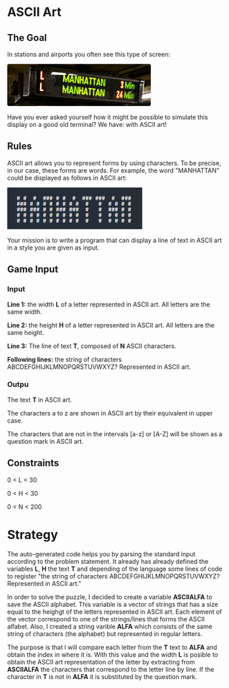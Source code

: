 # ASCII Art
## The Goal
In stations and airports you often see this type of screen:

![](led_display.jpg)

Have you ever asked yourself how it might be possible to simulate this display on a good old terminal? We have: with ASCII art!

## Rules
ASCII art allows you to represent forms by using characters. To be precise, in our case, these forms are words. For example, the word "MANHATTAN" could be displayed as follows in ASCII art:

![](MANHATTAN.png)

Your mission is to write a program that can display a line of text in ASCII art in a style you are given as input.

## Game Input

### Input

**Line 1:** the width **L** of a letter represented in ASCII art. All letters are the same width.

**Line 2:** the height **H** of a letter represented in ASCII art. All letters are the same height.

**Line 3:** The line of text **T**, composed of **N** ASCII characters.

**Following lines:** the string of characters ABCDEFGHIJKLMNOPQRSTUVWXYZ? Represented in ASCII art.

### Outpu

The text **T** in ASCII art.

The characters a to z are shown in ASCII art by their equivalent in upper case.

The characters that are not in the intervals [a-z] or [A-Z] will be shown as a question mark in ASCII art.

## Constraints

0 < L < 30

0 < H < 30

0 < N < 200

# Strategy

The auto-generated code helps you by parsing the standard input according to the problem statement. It already has already defined the variables **L**, **H** the text **T**  and depending of the language some lines of code to register "the string of characters ABCDEFGHIJKLMNOPQRSTUVWXYZ? Represented in ASCII art."

In order to solve the puzzle, I decided to create a variable **ASCIIALFA** to save the ASCII alphabet. This variable is a vector of strings that has a size equal to the heighgt of the letters represented in ASCII art. Each element of the vector correspond to one of the strings/lines that forms the ASCII alfabet. Also, I created a string varible **ALFA** which consists of the same string of characters (the alphabet) but represented in regular letters.

The purpose is that I will compare each letter from the **T** text to **ALFA** and obtain the index in where it is. With this value and the width **L** is posible to obtain  the ASCII art representation of the letter by extracting from **ASCIIALFA** the characters that correspond to the letter line by line. If the character in **T** is not in **ALFA** it is substituted by the question mark.
